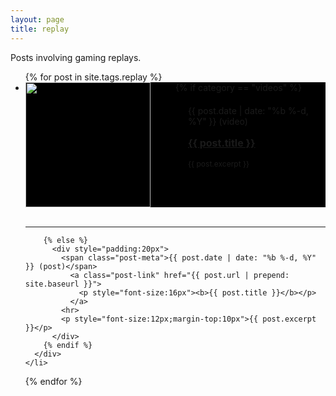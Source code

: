 ```yaml
---
layout: page
title: replay
---
```

Posts involving gaming replays.

<ul class="post-list">
  {% for post in site.tags.replay %}
    <li>
      <div style="background:#000;height:200px">
        {% if category == "videos" %}
          <div style="float:left;width:50%">
            <a href="{{ post.url | prepend: site.baseurl }}">
              <img src="/videos/thumbnails/{{ post.title }}.jpg" style="height:200px">
            </a>
          </div>
          <div style="float:right;height:100%;width:50%">
            <div style="padding:20px">
              <span class="post-meta">{{ post.date | date: "%b %-d, %Y" }} (video)</span>
                <a class="post-link" href="{{ post.url | prepend: site.baseurl }}">
                  <p style="font-size:16px"><b>{{ post.title }}</b></p>
                </a>
              <p style="font-size:12px">{{ post.excerpt }}</p>
            </div>
          </div>
          <br style="clear:both;"/>
          <hr>
          
        {% else %}
          <div style="padding:20px">
            <span class="post-meta">{{ post.date | date: "%b %-d, %Y" }} (post)</span>
              <a class="post-link" href="{{ post.url | prepend: site.baseurl }}">
                <p style="font-size:16px"><b>{{ post.title }}</b></p>
              </a>
            <hr>
            <p style="font-size:12px;margin-top:10px">{{ post.excerpt }}</p>
          </div>
        {% endif %}
      </div>
    </li>
  {% endfor %}
</ul>